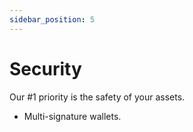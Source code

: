```yaml
---
sidebar_position: 5
---
```


# Security

Our #1 priority is the safety of your assets.

- Multi-signature wallets.
